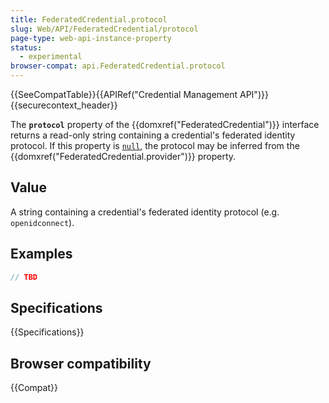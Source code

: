 ```yaml
---
title: FederatedCredential.protocol
slug: Web/API/FederatedCredential/protocol
page-type: web-api-instance-property
status:
  - experimental
browser-compat: api.FederatedCredential.protocol
---
```


{{SeeCompatTable}}{{APIRef("Credential Management API")}}{{securecontext_header}}

The **`protocol`** property of the
{{domxref("FederatedCredential")}} interface returns a read-only
string containing a credential's federated identity protocol. If this
property is [`null`](/en-US/docs/Web/JavaScript/Reference/Operators/null), the protocol may be inferred from the
{{domxref("FederatedCredential.provider")}} property.

## Value

A string containing a credential's federated identity protocol (e.g.
`openidconnect`).

## Examples

```js
// TBD
```

## Specifications

{{Specifications}}

## Browser compatibility

{{Compat}}
